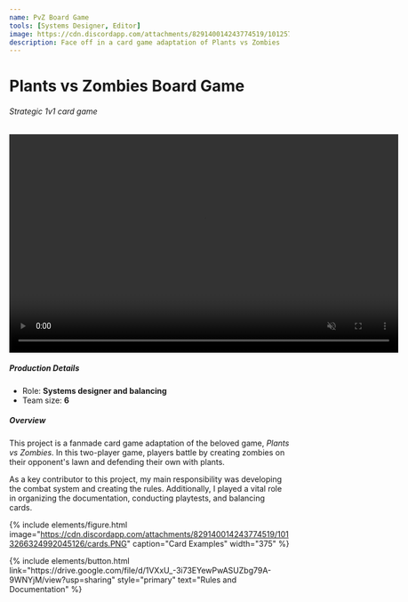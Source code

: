 ```yaml
---
name: PvZ Board Game
tools: [Systems Designer, Editor]
image: https://cdn.discordapp.com/attachments/829140014243774519/1012578090351857714/Cover.PNG
description: Face off in a card game adaptation of Plants vs Zombies 
---
```


# Plants vs Zombies Board Game
###### Strategic 1v1 card game

<center>
<video muted autoplay controls loop width="700" height="393">
  <source src="/assets/PVZPitchVideo.mp4" type="video/mp4">
</video>
</center>

##### Production Details
+ Role: **Systems designer and balancing**
+ Team size: **6**

##### Overview
This project is a fanmade card game adaptation of the beloved game, *Plants vs Zombies*. In this two-player game, players battle by creating zombies on their opponent's lawn and defending their own with plants.

As a key contributor to this project, my main responsibility was developing the combat system and creating the rules. Additionally, I played a vital role in organizing the documentation, conducting playtests, and balancing cards. 

{% include elements/figure.html image="https://cdn.discordapp.com/attachments/829140014243774519/1013266324992045126/cards.PNG" caption="Card Examples" width="375" %}

<p class="text-center">
{% include elements/button.html link="https://drive.google.com/file/d/1VXxU_-3i73EYewPwASUZbg79A-9WNYjM/view?usp=sharing" style="primary" text="Rules and Documentation" %}
</p>

